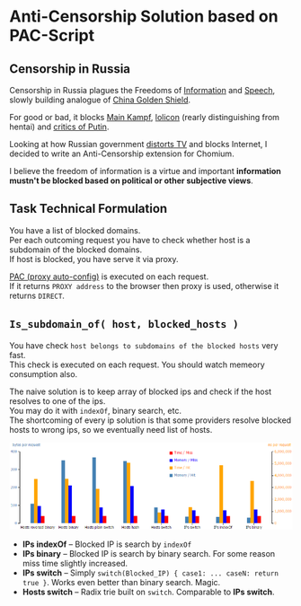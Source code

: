 # Anti-Censorship Solution based on PAC-Script

## Censorship in Russia

Censorship in Russia plagues the Freedoms of
[Information](https://en.wikipedia.org/wiki/Freedom_of_information) and [Speech](https://en.wikipedia.org/wiki/Freedom_of_speech),
slowly building analogue of [China Golden Shield](https://en.wikipedia.org/wiki/Golden_Shield_Project).  

For good or bad, it blocks
[Main Kampf](https://en.wikipedia.org/wiki/Mein_Kampf),
[lolicon](https://en.wikipedia.org/wiki/Lolicon) (rearly distinguishing from hentai) and
[critics of Putin](http://www.reuters.com/article/2014/03/13/us-russia-internet-idUSBREA2C21L20140313).

Looking at how Russian government [distorts TV](https://therussianreader.wordpress.com/2015/11/22/russian-truckers-strike-dagestan/) and blocks Internet, I decided to write an Anti-Censorship extension for Chomium.

I believe the freedom of information is a virtue and important __information mustn't be blocked based on political or other subjective views__.

## Task Technical Formulation

You have a list of blocked domains.  
Per each outcoming request you have to check whether host is a subdomain of the blocked domains.  
If host is blocked, you have serve it via proxy.

[PAC (proxy auto-config)](https://en.wikipedia.org/wiki/Proxy_auto-config) is executed on each request.  
If it returns `PROXY address` to the browser then proxy is used, otherwise it returns `DIRECT`.

## `Is_subdomain_of( host, blocked_hosts )`

You have check `host belongs to subdomains of the blocked hosts` very fast.  
This check is executed on each request. You should watch memeory consumption also.

The naive solution is to keep array of blocked ips and check if the host resolves to one of the ips.  
You may do it with `indexOf`, binary search, etc.  
The shortcoming of every ip solution is that some providers resolve blocked hosts to wrong ips, so we eventually need list of hosts.

![Host Lookup Chart: Time-Memory, Hits-Misses](./chart/host-lookup-chart.png)

* __IPs indexOf__ – Blocked IP is search by `indexOf`
* __IPs binary__  – Blocked IP is search by binary search. For some reason miss time slightly increased.
* __IPs switch__  – Simply `switch(Blocked_IP) { case1: ... caseN: return true }`. Works even better than binary search. Magic.
* __Hosts switch__ – Radix trie built on `switch`. Comparable to __IPs switch__.
